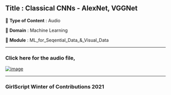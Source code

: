## Title : Classical CNNs - AlexNet, VGGNet
🔴 **Type of Content** : Audio

🔴 **Domain** : Machine Learning

🔴 **Module** : ML_for_Seqential_Data_&_Visual_Data

*********************************************************************

### Click here for the audio file,

[![image](https://user-images.githubusercontent.com/63282184/140695420-14ca069d-a49f-4155-9ba9-d4e1af2a80d5.png)](https://drive.google.com/file/d/11Z7MJt0rhJGUAJIEOUKKo1Acnc7CWwew/view?usp=sharing)

*********************************************************************

### GirlScript Winter of Contributions 2021
